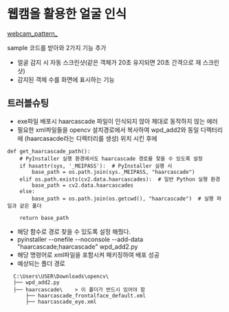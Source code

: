 # 웹캠을 활용한 얼굴 인식

[webcam_pattern_](https://doc.qt.io/qtforpython-6/examples/example_external_opencv.html#example-external-OpenCV)

sample 코드를 받아와 2가지 기능 추가
- 얼굴 감지 시 자동 스크린샷(같은 객체가 20초 유지되면 20초 간격으로 재 스크린샷)
- 감지된 객체 수를 화면에 표시하는 기능

## 트러블슈팅
- exe파일 배포시 haarcascade 파일이 인식되지 않아 제대로 동작하지 않는 에러
- 필요한 xml파일들을 opencv 설치경로에서 복사하여 wpd_add2와 동일 디렉터리에 (haarcasacde라는 디렉터리를 생성) 위치 시킨 후에
```
def get_haarcascade_path():
    # PyInstaller 실행 환경에서도 haarcascade 경로를 찾을 수 있도록 설정
    if hasattr(sys, '_MEIPASS'):  # PyInstaller 실행 시
        base_path = os.path.join(sys._MEIPASS, "haarcascade")
    elif os.path.exists(cv2.data.haarcascades):  # 일반 Python 실행 환경
        base_path = cv2.data.haarcascades
    else:
        base_path = os.path.join(os.getcwd(), "haarcascade")  # 실행 파일과 같은 폴더

    return base_path
```
- 해당 함수로 경로 찾을 수 있도록 설정 해줬다.
- pyinstaller --onefile --noconsole --add-data "haarcascade;haarcascade" wpd_add2.py
- 해당 명령어로 xml파일을 포함시켜 패키징하여 배포 성공
- 예상되는 폴더 경로
```
  C:\Users\USER\Downloads\opencv\
  ├── wpd_add2.py
  ├── haarcascade\    > 이 폴더가 반드시 있어야 함
      ├── haarcascade_frontalface_default.xml
      ├── haarcascade_eye.xml
```
